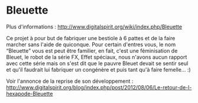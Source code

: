 Bleuette
========

Plus d'informations : http://www.digitalspirit.org/wiki/index.php/Bleuette

Ce projet à pour but de fabriquer une bestiole à 6 pattes et de la faire marcher sans l'aide de quiconque.
Pour certain d'entres vous, le nom “Bleuette” vous est peut être familier, en fait, c'est une féminisation de Bleuet, le robot de la série FX, Effet spéciaux, nous n'avons aucun rapport avec cette série mais on s'est dit que le pauvre Bleuet devait se sentir seul et qu'il faudrait lui fabriquer un congénère et puis tant qu'à faire femelle… :) 

Voir l'annonce de la reprise de son développement : http://www.digitalspirit.org/blog/index.php/post/2012/08/06/Le-retour-de-l-hexapode-Bleuette